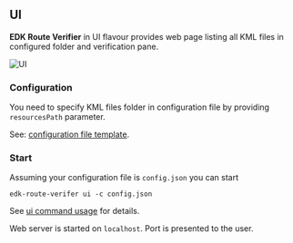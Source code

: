 ## UI

**EDK Route Verifier** in UI flavour provides web page listing all KML files in configured folder and verification pane.

![UI](./UI.gif)

### Configuration

You need to specify KML files folder in configuration file by providing `resourcesPath` parameter.

See: [configuration file template](../conf/config.json.template).

### Start

Assuming your configuration file is `config.json` you can start  
```shell script
edk-route-verifer ui -c config.json
```
See [ui command usage](../docs/USAGE_UI.md) for details.

Web server is started on `localhost`. Port is presented to the user.
